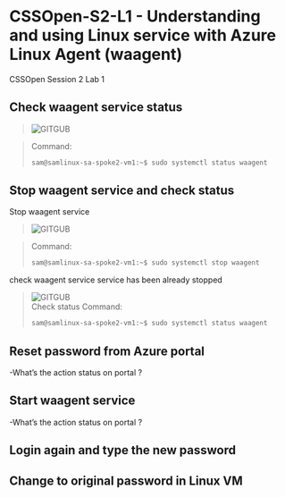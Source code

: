 # CSSOpen-S2-L1 - Understanding and using Linux service with Azure Linux Agent (waagent)
CSSOpen Session 2 Lab 1 

## Check waagent service status

> ![GITGUB](https://github.com/samkuo-ms/CSSOpen-S2-L1/blob/master/CSSOpen-S2-L1-Image/1-1.png "1-1")<br>

> Command:
> ```sh
> sam@samlinux-sa-spoke2-vm1:~$ sudo systemctl status waagent
> ```

## Stop waagent service and check status
Stop waagent service
> ![GITGUB](https://github.com/samkuo-ms/CSSOpen-S2-L1/blob/master/CSSOpen-S2-L1-Image/2-1.png "2-1")<br>

> Command:
> ```sh
> sam@samlinux-sa-spoke2-vm1:~$ sudo systemctl stop waagent
> ```
check waagent service service has been already stopped
> ![GITGUB](https://github.com/samkuo-ms/CSSOpen-S2-L1/blob/master/CSSOpen-S2-L1-Image/2-2.png "2-2")<br>
> Check status Command:
> ```sh
> sam@samlinux-sa-spoke2-vm1:~$ sudo systemctl status waagent
> ```

## Reset password from Azure portal

-What’s the action status on portal ?


## Start waagent service

-What’s the action status on portal ?

## Login again and type the new password

## Change to original password in Linux VM




